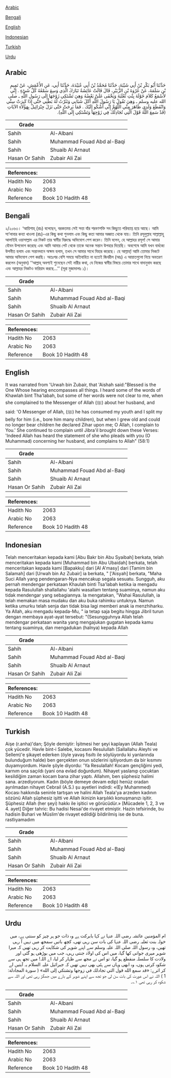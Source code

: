 [Arabic](#arabic)

[Bengali](#bengali)

[English](#english)

[Indonesian](#indonesian)

[Turkish](#turkish)

[Urdu](#urdu)

## Arabic


<div dir="rtl" lang="ar" style={{fontSize:'larger',backgroundColor:'#f8f9fa',padding:20}}>
حَدَّثَنَا أَبُو بَكْرِ بْنُ أَبِي شَيْبَةَ، حَدَّثَنَا مُحَمَّدُ بْنُ أَبِي عُبَيْدَةَ، حَدَّثَنَا أَبِي، عَنِ الأَعْمَشِ، عَنْ تَمِيمِ بْنِ سَلَمَةَ، عَنْ عُرْوَةَ بْنِ الزُّبَيْرِ، قَالَ قَالَتْ عَائِشَةُ تَبَارَكَ الَّذِي وَسِعَ سَمْعُهُ كُلَّ شَىْءٍ ‏.‏ إِنِّي لأَسْمَعُ كَلاَمَ خَوْلَةَ بِنْتِ ثَعْلَبَةَ وَيَخْفَى عَلَىَّ بَعْضُهُ وَهِيَ تَشْتَكِي زَوْجَهَا إِلَى رَسُولِ اللَّهِ ـ صلى الله عليه وسلم ـ وَهِيَ تَقُولُ يَا رَسُولَ اللَّهِ أَكَلَ شَبَابِي وَنَثَرْتُ لَهُ بَطْنِي حَتَّى إِذَا كَبِرَتْ سِنِّي وَانْقَطَعَ وَلَدِي ظَاهَرَ مِنِّي اللَّهُمَّ إِنِّي أَشْكُو إِلَيْكَ ‏.‏ فَمَا بَرِحَتْ حَتَّى نَزَلَ جِبْرَائِيلُ بِهَؤُلاَءِ الآيَاتِ ‏(‏قَدْ سَمِعَ اللَّهُ قَوْلَ الَّتِي تُجَادِلُكَ فِي زَوْجِهَا وَتَشْتَكِي إِلَى اللَّهِ‏)‏‏.‏
</div>
<div style={{backgroundColor:'#f8f9fa',padding:20, marginBottom: 10}}><table> <thead> <tr> <th>Grade</th> <th></th> </tr> </thead> <tbody> <tr><td>Sahih</td><td>Al-Albani</td></tr><tr><td>Sahih</td><td>Muhammad Fouad Abd al-Baqi</td></tr><tr><td>Sahih</td><td>Shuaib Al Arnaut</td></tr><tr><td>Hasan Or Sahih</td><td>Zubair Ali Zai</td></tr></tbody></table><table> <thead> <tr> <th>References:</th> <th></th> </tr> </thead> <tbody><tr><td>Hadith No</td><td>2063</td></tr><tr><td>Arabic No</td><td>2063</td></tr><tr><td>Reference</td><td>Book 10 Hadith 48</td></tr></tbody></table></div>

## Bengali


<div dir="ltr" lang="bn" style={{fontSize:'larger',backgroundColor:'#f8f9fa',padding:20}}>
২/২০৬৩। ‘আয়িশাহ্ (রাঃ) বলেছেন, বরকতময় সেই সত্তা যাঁর শরবণশক্তি সব কিছুতে পরিব্যাপ্ত হয়ে আছে। আমি সা‘লাবার কন্যা খাওলা (রাঃ)-এর কিছু কথা শুনলাম এবং কিছু কতা আমার অজ্ঞাত থেকে যায়। তিনি রসূলুল্লাহ সাল্লাল্লাহু আলাইহি ওয়াসাল্লাম এর নিকট তার স্বামীর বিরুদ্ধে অভিযোগ পেশ করেন। তিনি বলেন, হে আল্লাহর রসূল! সে আমার যৌবন উপভোগ করেছে এবং আমি আমার পেট থেকে তাকে অনেক সন্তান উপহার দিয়েছি। অবশেষে আমি যখন বার্ধক্যে উপনীত হলাম এবং সন্তানদানে অক্ষম হলাম, তখন সে আমার সাথে যিহার করেছে। হে আল্লাহ্! আমি তোমার নিকটে আমার অভিযোগ পেশ করছি। অতঃপর বেশি সময়ে অতিবাহিত না হতেই জিবরীল (আঃ) এ আয়াতগুলো নিয়ে অবতরণ করলেন (অনুবাদ) ‘‘আল্লাহ্ অবশ্যই শুনেছেন সেই নারীর কথা, যে নিজের স্বামীর বিষয়ে তোমার সাথে বাদানুবাদ করছে এবং আল্লাহর নিকটও ফরিয়াদ করছে...’’ (সূরা মুজাদালাঃ ১)।
</div>
<div style={{backgroundColor:'#f8f9fa',padding:20, marginBottom: 10}}><table> <thead> <tr> <th>Grade</th> <th></th> </tr> </thead> <tbody> <tr><td>Sahih</td><td>Al-Albani</td></tr><tr><td>Sahih</td><td>Muhammad Fouad Abd al-Baqi</td></tr><tr><td>Sahih</td><td>Shuaib Al Arnaut</td></tr><tr><td>Hasan Or Sahih</td><td>Zubair Ali Zai</td></tr></tbody></table><table> <thead> <tr> <th>References:</th> <th></th> </tr> </thead> <tbody><tr><td>Hadith No</td><td>2063</td></tr><tr><td>Arabic No</td><td>2063</td></tr><tr><td>Reference</td><td>Book 10 Hadith 48</td></tr></tbody></table></div>

## English


<div dir="ltr" lang="en" style={{fontSize:'larger',backgroundColor:'#f8f9fa',padding:20}}>
It was narrated from 'Urwah bin Zubair, that 'Aishah said:"Blessed is the One Whose hearing encompasses all things. I heard some of the words of Khawlah bint Tha'labah, but some of her words were not clear to me, when she complained to the Messenger of Allah (ﷺ) about her husband, and said: 'O Messenger of Allah, (ﷺ) he has consumed my youth and I split my belly for him (i.e., bore him many children), but when I grew old and could no longer bear children he declared Zihar upon me; O Allah, I complain to You.' She continued to complain until Jibra'il brought down these Verses: 'Indeed Allah has heard the statement of she who pleads with you (O Muhammad) concerning her husband, and complains to Allah" (58:1)
</div>
<div style={{backgroundColor:'#f8f9fa',padding:20, marginBottom: 10}}><table> <thead> <tr> <th>Grade</th> <th></th> </tr> </thead> <tbody> <tr><td>Sahih</td><td>Al-Albani</td></tr><tr><td>Sahih</td><td>Muhammad Fouad Abd al-Baqi</td></tr><tr><td>Sahih</td><td>Shuaib Al Arnaut</td></tr><tr><td>Hasan Or Sahih</td><td>Zubair Ali Zai</td></tr></tbody></table><table> <thead> <tr> <th>References:</th> <th></th> </tr> </thead> <tbody><tr><td>Hadith No</td><td>2063</td></tr><tr><td>Arabic No</td><td>2063</td></tr><tr><td>Reference</td><td>Book 10 Hadith 48</td></tr></tbody></table></div>

## Indonesian


<div dir="ltr" lang="id" style={{fontSize:'larger',backgroundColor:'#f8f9fa',padding:20}}>
Telah menceritakan kepada kami [Abu Bakr bin Abu Syaibah] berkata, telah menceritakan kepada kami [Muhammad bin Abu Ubaidah] berkata, telah menceritakan kepada kami [Bapakku] dari [Al A'masy] dari [Tamim bin Salamah] dari [Urwah bin Az Zubair] ia berkata, " ['Aisyah] berkata, "Maha Suci Allah yang pendengaran-Nya mencakup segala sesuatu. Sungguh, aku pernah mendengar perkataan Khaulah binti Tsa'labah ketika ia mengadu kepada Rasulullah shallallahu 'alaihi wasallam tentang suaminya, namun aku tidak mendengar yang sebagiannya. Ia mengatakan, "Wahai Rasulullah, ia telah memakan masa mudaku dan aku buka rahimku untuknya. Namun ketika umurku telah senja dan tidak bisa lagi memberi anak ia menzhiharku. Ya Allah, aku mengadu kepada-Mu, " ia tetap saja begitu hingga Jibril turun dengan membaya ayat-ayat tersebut: "(Sesungguhnya Allah telah mendengar perkataan wanita yang mengajukan gugatan kepada kamu tentang suaminya, dan mengadukan (halnya) kepada Allah
</div>
<div style={{backgroundColor:'#f8f9fa',padding:20, marginBottom: 10}}><table> <thead> <tr> <th>Grade</th> <th></th> </tr> </thead> <tbody> <tr><td>Sahih</td><td>Al-Albani</td></tr><tr><td>Sahih</td><td>Muhammad Fouad Abd al-Baqi</td></tr><tr><td>Sahih</td><td>Shuaib Al Arnaut</td></tr><tr><td>Hasan Or Sahih</td><td>Zubair Ali Zai</td></tr></tbody></table><table> <thead> <tr> <th>References:</th> <th></th> </tr> </thead> <tbody><tr><td>Hadith No</td><td>2063</td></tr><tr><td>Arabic No</td><td>2063</td></tr><tr><td>Reference</td><td>Book 10 Hadith 48</td></tr></tbody></table></div>

## Turkish


<div dir="ltr" lang="tr" style={{fontSize:'larger',backgroundColor:'#f8f9fa',padding:20}}>
Aişe (r.anha)'dan; Şöyle demiştir: İşitmesi her şeyi kaplayan (Allah Teala) çok yücedir. Havle bint-i Salebe, kocasını Resulullah (Sallallahu Aleyhi ve Sellem)'e şikayet ederken (öyle yavaş fısıltı ile söylüyordu ki yanlarında bulunduğum halde) ben gerçekten onun sözlerini işitiyordum da bir kısmını duyamıyordum. Havle şöyle diyordu: 'Ya Resulallah! Kocam gençliğimi yedi, karnım ona saçıldı (yani ona evlad doğurdum). Nihayet yaslanıp çocuktan kesildiğim zaman kocam bana zihar yaptı. AlIahım, ben şüphesiz halimi sana. arzediyorum. Kadın (böyle demeye devam edip) henüz oradan ayrılmadan nihayet Cebrail (A.S.) şu ayetleri indirdi: «(Ey Muhammed) Kocası hakkında seninle tartışan ve halini Allah Teala'ya arzeden kadının sözünü Allah şüphesiz işitti ve Allah ikinizin karşılıklı konuşmanızı işitir. Şüphesiz Allah (her şeyi) hakkı ile işitici ve görücüdür.» [Mücadele 1, 2, 3 ve 4. ayet] Diğer tahric: Bu hadisi Nesai'de rivayet etmiştir. Hazin tefsirinde, bu hadisin Buhari ve Müslim'de rivayet edildiği bildirilmiş ise de buna. rastlıyamadım
</div>
<div style={{backgroundColor:'#f8f9fa',padding:20, marginBottom: 10}}><table> <thead> <tr> <th>Grade</th> <th></th> </tr> </thead> <tbody> <tr><td>Sahih</td><td>Al-Albani</td></tr><tr><td>Sahih</td><td>Muhammad Fouad Abd al-Baqi</td></tr><tr><td>Sahih</td><td>Shuaib Al Arnaut</td></tr><tr><td>Hasan Or Sahih</td><td>Zubair Ali Zai</td></tr></tbody></table><table> <thead> <tr> <th>References:</th> <th></th> </tr> </thead> <tbody><tr><td>Hadith No</td><td>2063</td></tr><tr><td>Arabic No</td><td>2063</td></tr><tr><td>Reference</td><td>Book 10 Hadith 48</td></tr></tbody></table></div>

## Urdu


<div dir="rtl" lang="ur" style={{fontSize:'larger',backgroundColor:'#f8f9fa',padding:20}}>
ام المؤمنین عائشہ رضی اللہ عنہا نے کہا بابرکت ہے وہ ذات جو ہر چیز کو سنتی ہے، میں خولہ بنت ثعلبہ رضی اللہ عنہا کی بات سن رہی تھی، کچھ باتیں سمجھ میں نہیں آ رہی تھیں، وہ رسول اللہ صلی اللہ علیہ وسلم سے اپنے شوہر کی شکایت کر رہی تھیں کہ میرا شوہر میری جوانی کھا گیا، میں اس کی اولاد جنتی رہی، جب میں بوڑھی ہو گئی اور ولادت کا سلسلہ منقطع ہو گیا، تو اس نے مجھ سے ظہار کر لیا، اے اللہ! میں تجھ ہی سے شکوہ کرتی ہوں، وہ ابھی وہاں سے ہٹی بھی نہیں تھیں کہ جبرائیل علیہ السلام یہ آیتیں لے کر اترے: «قد سمع الله قول التي تجادلك في زوجها وتشتكي إلى الله» ( سورة المجادلة: 1 ) اللہ نے اس عورت کی بات سن لی جو تجھ سے اپنے شوہر کے بارے میں جھگڑ رہی تھی اور اللہ سے شکوہ کر رہی تھی ۱؎۔
</div>
<div style={{backgroundColor:'#f8f9fa',padding:20, marginBottom: 10}}><table> <thead> <tr> <th>Grade</th> <th></th> </tr> </thead> <tbody> <tr><td>Sahih</td><td>Al-Albani</td></tr><tr><td>Sahih</td><td>Muhammad Fouad Abd al-Baqi</td></tr><tr><td>Sahih</td><td>Shuaib Al Arnaut</td></tr><tr><td>Hasan Or Sahih</td><td>Zubair Ali Zai</td></tr></tbody></table><table> <thead> <tr> <th>References:</th> <th></th> </tr> </thead> <tbody><tr><td>Hadith No</td><td>2063</td></tr><tr><td>Arabic No</td><td>2063</td></tr><tr><td>Reference</td><td>Book 10 Hadith 48</td></tr></tbody></table></div>
